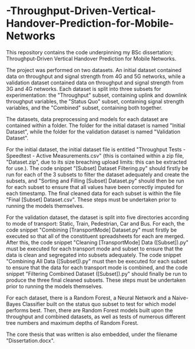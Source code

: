 # -Throughput-Driven-Vertical-Handover-Prediction-for-Mobile-Networks
This repository contains the code underpinning my BSc dissertation; Throughput-Driven Vertical Handover Prediction for Mobile Networks.

The project was performed on two datasets. An initial dataset contained data on throughput and signal strength from 4G and 5G networks, while a validation dataset contained data on throughput and signal strength from 3G and 4G networks. Each dataset is split into three subsets for experimentation: the "Throughput" subset, containing uplink and downlink throughput variables, the "Status Quo" subset, containing signal strength variables, and the "Combined" subset, containing both together.

The datasets, data preprocessing and models for each dataset are contained within a folder. The folder for the initial dataset is named "Initial Dataset", while the folder for the validation dataset is named "Validation Dataset".

For the initial dataset, the initial dataset file is entitled "Throughput Tests - Speedtest - Active Measurements.csv" (this is contained within a zip file, "Dataset.zip", due to its size breaching upload limits: this can be extracted for use.). The code snippet "[Subset] Dataset Filtering.py" should firstly be run for each of the 3 subsets to filter the dataset adequately and create the subsets, and "Sorting and Filling [Subset] Dataset.py" should then be run for each subset to ensure that all values have been correctly imputed for each timestamp. The final cleaned data for each subset is within the file "Final [Subset] Dataset.csv". These steps must be undertaken prior to running the models themselves.

For the validation dataset, the dataset is split into five directories according to mode of transport: Static, Train, Pedestrian, Car and Bus. For each, the code snippet "Combining [TransportMode] Dataset.py" must firstly be executed so that all of the constituent spreadsheets for each are merged. After this, the code snippet "Cleaning [TransportMode] Data ([Subset]).py" must be executed for each transport mode and subset to ensure that the data is clean and segregated into subsets adequately. The code snippet "Combining All Data ([Subset]).py" must then be executed for each subset to ensure that the data for each transport mode is combined, and the code snippet "Filtering Combined Dataset ([Subset]).py" should finally be run to produce the three final cleaned subsets. These steps must be undertaken prior to running the models themselves.

For each dataset, there is a Random Forest, a Neural Network and a Naive-Bayes Classifier built on the status quo subset to test for which model performs best. Then, there are Random Forest models built upon the throughput and combined datasets, as well as tests of numerous different tree numbers and maximum depths of Random Forest.

The core thesis that was written is also embedded, under the filename "Dissertation.docx".
